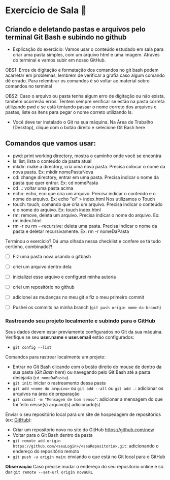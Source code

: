 # Exercício de Sala 🏫  

## Criando e deletando pastas e arquivos pelo terminal Git Bash e subindo no github


- Explicação do exercício: Vamos usar o conteúdo estudado em sala para criar uma pasta simples, com um arquivo html e uma imagem. Através do terminal e vamos subir em nosso GitHub.

OBS1: Erros de digitação e formatação dos comandos no git bash podem acarretar em problemas, lembrem de verificar a grafia caso algum comando dê errado. Para relembrar os comandos é só voltar ao material sobre comandos no terminal

OBS2: Caso o arquivo ou pasta tenha algum erro de digitação ou não exista, também ocorrerão erros. Tentem sempre verificar se estão na pasta correta utilizando pwd e se está tentando passar o nome correto dos arquivos e pastas, liste os itens para pegar o nome correto utilizando ls.

- Você deve ter instalado o Git na sua máquina. Na Área de Trabalho (Desktop), clique com o botão direito e selecione Git Bash here

## Comandos que vamos usar:

- pwd: print working directory, mostra o caminho onde você se encontra
- ls: list, lista o conteúdo da pasta atual
- mkdir: make a directory, cria uma nova pasta. Precisa colocar o nome da nova pasta. Ex: mkdir nomePastaNova
- cd: change directory, entrar em uma pasta. Precisa indicar o nome da pasta que quer entrar. Ex: cd nomePasta
- cd ..: voltar uma pasta acima
- echo: echo, eco que cria um arquivo. Precisa indicar o conteúdo e o nome do arquivo. Ex: echo "oi" > index.html Nos utilizamos o Touch
- touch: touch, comando que cria um arquivo. Precisa indicar o conteúdo e o nome do arquivo. Ex: touch index.html
- rm: remove, deleta um arquivo. Precisa indicar o nome do arquivo. Ex: rm index.html
- rm -r ou rm --recursive: deleta uma pasta. Precisa indicar o nome da pasta e deletar recursivamente. Ex: rm -r nomeDaPasta


Terminou o exercício? Dá uma olhada nessa checklist e confere se tá tudo certinho, combinado?!

- [ ] Fiz uma pasta nova usando o gitbash
- [ ] criei um arquivo dentro dela
- [ ] inicializei esse arquivo e configurei minha autoria
- [ ] criei um repositório no github
- [ ] adicionei as mudanças no meu git e fiz o meu primeiro commit
- [ ] Pushei os commits na minha branch (`git push origin nome-da-branch`)


### Rastreando seu projeto localmente e subindo para o GitHub

Seus dados devem estar previamente configurados no Git da sua máquina.
Verifique se seu **user.name** e **user.email** estão configurados:
- `git config --list`

Comandos para rastrear localmente um projeto:
- Entrar no Git Bash clicando com o botão direito do mouse de dentro da sua pasta (*Git Bash here*) ou navegando pelo Git Bash até a pasta desejada (`cd nomeDaPasta`).
- `git init`: iniciar o rastreamento dessa pasta
- `git add <nome do arquivo>` ou `git add --all` ou `git add .`: adicionar os arquivos na área de preparação
- `git commit -m "Mensagem de bom senso"`: adicionar a mensagem do que foi feito nesse(s) arquivo(s) adicionado(s)

Enviar o seu repositório local para um site de hospedagem de repositórios (ex: [GitHub](https://github.com)):
- Criar um repositório novo no site do GitHub https://github.com/new
- Voltar para o Git Bash dentro da pasta
- `git remote add origin https://github.com/<seuLogin>/<seuRepositorio>.git`: adicionando o endereço do repositório remoto
- `git push -u origin main`: enviando o que está no Git local para o GitHub

**Observação**
Caso precise mudar o endereço do seu repositorio online é só dar
`git remote --set-url origin novaURL`

